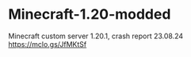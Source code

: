 # Minecraft-1.20-modded
Minecraft custom server 1.20.1, crash report 23.08.24
https://mclo.gs/JfMKtSf

